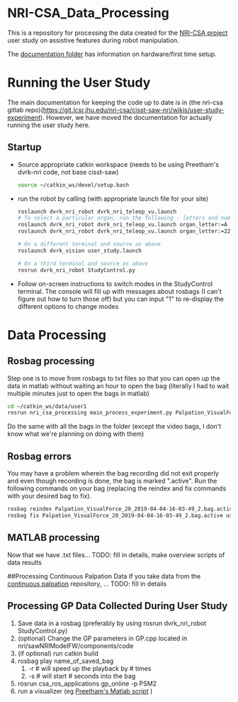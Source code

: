# NRI-CSA_Data_Processing

This is a repository for processing the data created for the [NRI-CSA project](http://nri-csa.vuse.vanderbilt.edu/joomla/) user study on assistive features during robot manipulation.

The [documentation folder](https://github.com/rmyasin/NRI-CSA_Data_Processing/tree/master/documentation) has information on hardware/first time setup.

# Running the User Study
The main documentation for keeping the code up to date is in (the nri-csa gitlab repo)(https://git.lcsr.jhu.edu/nri-csa/cisst-saw-nri/wikis/user-study-experiment). However, we have moved the documentation for actually running the user study here.


## Startup

* Source appropriate catkin workspace (needs to be using Preetham's dvrk-nri code, not base cisst-saw)

   ```sh
   source ~/catkin_ws/devel/setup.bash
   ```
* run the robot by calling (with appropriate launch file for your site)

   ```sh
   roslaunch dvrk_nri_robot dvrk_nri_teleop_vu.launch
   # To select a particular organ, run the following - letters and numbers are both ok
   roslaunch dvrk_nri_robot dvrk_nri_teleop_vu.launch organ_letter:=A
   roslaunch dvrk_nri_robot dvrk_nri_teleop_vu.launch organ_letter:=22

   # On a different terminal and source as above
   roslaunch dvrk_vision user_study.launch

   # On a third terminal and source as above
   rosrun dvrk_nri_robot StudyControl.py
   ```

* Follow on-screen instructions to switch modes in the StudyControl terminal. The console will fill up with messages about rosbags (I can't figure out how to turn those off) but you can input "1" to re-display the different options to change modes


# Data Processing
## Rosbag processing
Step one is to move from rosbags to txt files so that you can open up the data in matlab without waiting an hour to open the bag (literally I had to wait multiple minutes just to open the bags in matlab)
  ```sh
  cd ~/catkin_ws/data/user1
  rosrun nri_csa_processing main_process_experiment.py Palpation_VisualForce_yyyy-mm-dd-hh-mm-ss_0.bag
  ```
  Do the same with all the bags in the folder (except the video bags, I don't know what we're planning on doing with them)

## Rosbag errors
You may have a problem wherein the bag recording did not exit properly and even though recording is done, the bag is marked ".active". Run the following commands on your bag (replacing the reindex and fix commands with your desired bag to fix).
  ```sh
  rosbag reindex Palpation_VisualForce_20_2019-04-04-16-03-49_2.bag.active
  rosbag fix Palpation_VisualForce_20_2019-04-04-16-03-49_2.bag.active user22/Palpation_VisualForce_20_2019-04-04-16-03-49_2.bag
  ```

## MATLAB processing
Now that we have .txt files...
TODO: fill in details, make overview scripts of data results

##Processing Continuous Palpation Data
If you take data from the [continuous palpation](https://github.com/vu-arma-dev/continuous_palpation) repository, 
... TODO: fill in details


## Processing GP Data Collected During User Study
1) Save data in a rosbag (preferably by using rosrun dvrk_nri_robot StudyControl.py)
2) (optional) Change the GP parameters in GP.cpp located in nri/sawNRIModelFW/components/code
3) (if optional) run catkin build
4) rosbag play name_of_saved_bag
    1) -r # will speed up the playback by # times
    1) -s # will start # seconds into the bag
5) rosrun csa_ros_applications gp_online -p PSM2
5) run a visualizer (eg [Preetham's Matlab script](https://git.lcsr.jhu.edu/nri-csa/nri/blob/devel/sawNRIModelFW/matlab/ral_demo_online.m)  )
